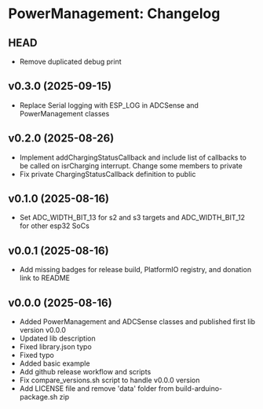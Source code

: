 PowerManagement: Changelog
==========================

HEAD
----

* Remove duplicated debug print

v0.3.0 (2025-09-15)
------

* Replace Serial logging with ESP_LOG in ADCSense and PowerManagement classes

v0.2.0 (2025-08-26)
------

* Implement addChargingStatusCallback and include list of callbacks to be called on isrCharging interrupt. Change some members to private
* Fix private ChargingStatusCallback definition to public

v0.1.0 (2025-08-16)
------

* Set ADC_WIDTH_BIT_13 for s2 and s3 targets and ADC_WIDTH_BIT_12 for other esp32 SoCs

v0.0.1 (2025-08-16)
------

* Add missing badges for release build, PlatformIO registry, and donation link to README

v0.0.0 (2025-08-16)
------

* Added PowerManagement and ADCSense classes and published first lib version v0.0.0
* Updated lib description
* Fixed library.json typo
* Fixed typo
* Added basic example
* Add github release workflow and scripts
* Fix compare_versions.sh script to handle v0.0.0 version
* Add LICENSE file and remove 'data' folder from build-arduino-package.sh zip

